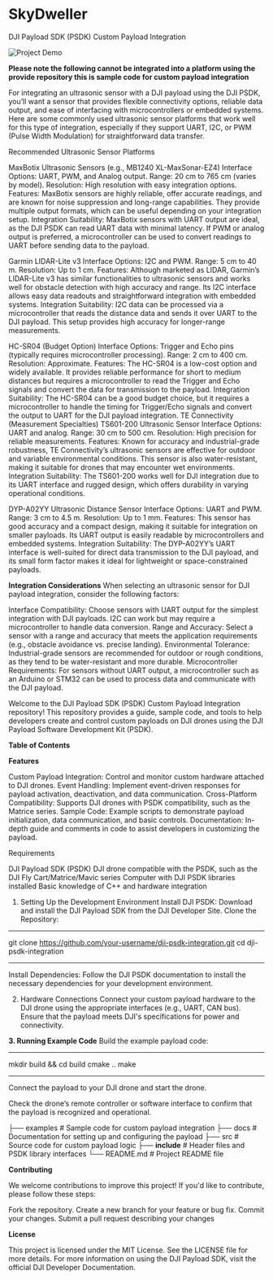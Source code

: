 # SkyDweller


DJI Payload SDK (PSDK) Custom Payload Integration

![Project Demo](assets/images/project-demo.gif)

**Please note the following cannot be integrated into a platform using the provide repository this is sample code for custom payload integration**

For integrating an ultrasonic sensor with a DJI payload using the DJI PSDK, you’ll want a sensor that provides flexible connectivity options, reliable data output, and ease of interfacing with microcontrollers or embedded systems. Here are some commonly used ultrasonic sensor platforms that work well for this type of integration, especially if they support UART, I2C, or PWM (Pulse Width Modulation) for straightforward data transfer.

Recommended Ultrasonic Sensor Platforms

MaxBotix Ultrasonic Sensors (e.g., MB1240 XL-MaxSonar-EZ4)
Interface Options: UART, PWM, and Analog output.
Range: 20 cm to 765 cm (varies by model).
Resolution: High resolution with easy integration options.
Features: MaxBotix sensors are highly reliable, offer accurate readings, and are known for noise suppression and long-range capabilities. They provide multiple output formats, which can be useful depending on your integration setup.
Integration Suitability: MaxBotix sensors with UART output are ideal, as the DJI PSDK can read UART data with minimal latency. If PWM or analog output is preferred, a microcontroller can be used to convert readings to UART before sending data to the payload.


Garmin LIDAR-Lite v3
Interface Options: I2C and PWM.
Range: 5 cm to 40 m.
Resolution: Up to 1 cm.
Features: Although marketed as LIDAR, Garmin’s LIDAR-Lite v3 has similar functionalities to ultrasonic sensors and works well for obstacle detection with high accuracy and range. Its I2C interface allows easy data readouts and straightforward integration with embedded systems.
Integration Suitability: I2C data can be processed via a microcontroller that reads the distance data and sends it over UART to the DJI payload. This setup provides high accuracy for longer-range measurements.


HC-SR04 (Budget Option)
Interface Options: Trigger and Echo pins (typically requires microcontroller processing).
Range: 2 cm to 400 cm.
Resolution: Approximate.
Features: The HC-SR04 is a low-cost option and widely available. It provides reliable performance for short to medium distances but requires a microcontroller to read the Trigger and Echo signals and convert the data for transmission to the payload.
Integration Suitability: The HC-SR04 can be a good budget choice, but it requires a microcontroller to handle the timing for Trigger/Echo signals and convert the output to UART for the DJI payload integration.
TE Connectivity (Measurement Specialties) TS601-200 Ultrasonic Sensor
Interface Options: UART and analog.
Range: 30 cm to 500 cm.
Resolution: High precision for reliable measurements.
Features: Known for accuracy and industrial-grade robustness, TE Connectivity’s ultrasonic sensors are effective for outdoor and variable environmental conditions. This sensor is also water-resistant, making it suitable for drones that may encounter wet environments.
Integration Suitability: The TS601-200 works well for DJI integration due to its UART interface and rugged design, which offers durability in varying operational conditions.


DYP-A02YY Ultrasonic Distance Sensor
Interface Options: UART and PWM.
Range: 3 cm to 4.5 m.
Resolution: Up to 1 mm.
Features: This sensor has good accuracy and a compact design, making it suitable for integration on smaller payloads. Its UART output is easily readable by microcontrollers and embedded systems.
Integration Suitability: The DYP-A02YY’s UART interface is well-suited for direct data transmission to the DJI payload, and its small form factor makes it ideal for lightweight or space-constrained payloads.


**Integration Considerations**
When selecting an ultrasonic sensor for DJI payload integration, consider the following factors:

Interface Compatibility: Choose sensors with UART output for the simplest integration with DJI payloads. I2C can work but may require a microcontroller to handle data conversion.
Range and Accuracy: Select a sensor with a range and accuracy that meets the application requirements (e.g., obstacle avoidance vs. precise landing).
Environmental Tolerance: Industrial-grade sensors are recommended for outdoor or rough conditions, as they tend to be water-resistant and more durable.
Microcontroller Requirements: For sensors without UART output, a microcontroller such as an Arduino or STM32 can be used to process data and communicate with the DJI payload.


Welcome to the DJI Payload SDK (PSDK) Custom Payload Integration repository! This repository provides a guide, 
sample code, and tools to help developers create and control custom payloads on DJI drones using the DJI Payload Software Development Kit (PSDK).

**Table of Contents**

**Features**

Custom Payload Integration: Control and monitor custom hardware attached to DJI drones.
Event Handling: Implement event-driven responses for payload activation, deactivation, and data communication.
Cross-Platform Compatibility: Supports DJI drones with PSDK compatibility, such as the Matrice series.
Sample Code: Example scripts to demonstrate payload initialization, data communication, and basic controls.
Documentation: In-depth guide and comments in code to assist developers in customizing the payload.

Requirements

DJI Payload SDK (PSDK)
DJI drone compatible with the PSDK, such as the DJI Fly Cart/Matrice/Mavic series
Computer with DJI PSDK libraries installed
Basic knowledge of C++ and hardware integration

1. Setting Up the Development Environment
Install DJI PSDK: Download and install the DJI Payload SDK from the DJI Developer Site.
Clone the Repository:

-----------------------------------------------------------------------

git clone https://github.com/your-username/dji-psdk-integration.git
cd dji-psdk-integration

-----------------------------------------------------------------------

Install Dependencies: Follow the DJI PSDK documentation to install the necessary dependencies for your development environment.

2. Hardware Connections
Connect your custom payload hardware to the DJI drone using the appropriate interfaces (e.g., UART, CAN bus). Ensure that the payload meets DJI's specifications for power and connectivity.

**3. Running Example Code**
Build the example payload code:

-----------------------------------------------------------------------

mkdir build && cd build
cmake ..
make

-----------------------------------------------------------------------

Connect the payload to your DJI drone and start the drone.


Check the drone’s remote controller or software interface to confirm that the payload is recognized and operational.

├── examples            # Sample code for custom payload integration
├── docs                # Documentation for setting up and configuring the payload
├── src                 # Source code for custom payload logic
├── **include**         # Header files and PSDK library interfaces
└── README.md           # Project README file

**Contributing**

We welcome contributions to improve this project! If you'd like to contribute, please follow these steps:

Fork the repository.
Create a new branch for your feature or bug fix.
Commit your changes.
Submit a pull request describing your changes

**License**

This project is licensed under the MIT License. See the LICENSE file for more details.
For more information on using the DJI Payload SDK, visit the official DJI Developer Documentation.


